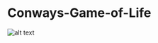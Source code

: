 # Conways-Game-of-Life

![alt text](https://github.com/kmtucker1/Conways-Game-of-Life/tree/main/images/img1.jpeg?raw=true)
